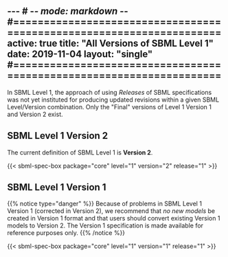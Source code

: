 --- # -*- mode: markdown -*-
#=====================================================================
active: true
title: "All Versions of SBML Level 1"
date: 2019-11-04
layout: "single"
#=====================================================================
---

In SBML Level 1, the approach of using _Releases_ of SBML specifications was not yet instituted for producing updated revisions within a given SBML Level/Version combination. Only the "Final" versions of Level&nbsp;1 Version&nbsp;1 and Version&nbsp;2 exist.


## SBML Level 1 Version 2

The current definition of SBML Level 1 is **Version 2**.

{{< sbml-spec-box package="core" level="1" version="2" release="1" >}}


## SBML Level 1 Version 1

{{% notice type="danger" %}}
Because of problems in SBML Level 1 Version 1 (corrected in Version&nbsp;2), we recommend that *no new models* be created in Version&nbsp;1 format and that users should convert existing Version&nbsp;1 models to Version&nbsp;2. The Version&nbsp;1 specification is made available for reference purposes only.
{{% /notice %}}

{{< sbml-spec-box package="core" level="1" version="1" release="1" >}}

